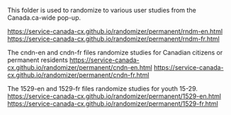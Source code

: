This folder is used to randomize to various user studies from the Canada.ca-wide pop-up.

https://service-canada-cx.github.io/randomizer/permanent/rndm-en.html
https://service-canada-cx.github.io/randomizer/permanent/rndm-fr.html

The cndn-en and cndn-fr files randomize studies for Canadian citizens or permanent residents
https://service-canada-cx.github.io/randomizer/permanent/cndn-en.html
https://service-canada-cx.github.io/randomizer/permanent/cndn-fr.html

The 1529-en and 1529-fr files randomize studies for youth 15-29.
https://service-canada-cx.github.io/randomizer/permanent/1529-en.html
https://service-canada-cx.github.io/randomizer/permanent/1529-fr.html
